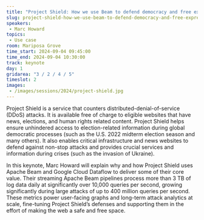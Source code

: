 ```yaml
---
title: "Project Shield: How we use Beam to defend democracy and free expression, and how we got started!"
slug: project-shield-how-we-use-beam-to-defend-democracy-and-free-expression-and-how-we-got-started
speakers:
 - Marc Howard
topics:
 - Use case
room: Mariposa Grove
time_start: 2024-09-04 09:45:00
time_end: 2024-09-04 10:30:00
track: keynote
day: 1
gridarea: "3 / 2 / 4 / 5"
timeslot: 2
images:
 - /images/sessions/2024/project-shield.jpg 
---
```


Project Shield is a service that counters distributed-denial-of-service (DDoS) attacks. It is available free of charge to eligible websites that have news, elections, and human rights related content. Project Shield helps ensure unhindered access to election-related information during global democratic processes (such as the U.S. 2022 midterm election season and many others). It also enables critical infrastructure and news websites to defend against non-stop attacks and provides crucial services and information during crises (such as the invasion of Ukraine).

In this keynote, Marc Howard will explain why and how Project Shield uses Apache Beam and Google Cloud Dataflow to deliver some of their core value. Their streaming Apache Beam pipelines process more than 3 TB of log data daily at significantly over 10,000 queries per second, growing significantly during large attacks of up to 400 million queries per second. These metrics power user-facing graphs and long-term attack analytics at scale, fine-tuning Project Shield’s defenses and supporting them in the effort of making the web a safe and free space.